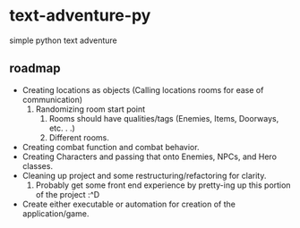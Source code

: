 # text-adventure-py
simple python text adventure

## roadmap
* Creating locations as objects (Calling locations rooms for ease of communication)
    1. Randomizing room start point
        1. Rooms should have qualities/tags (Enemies, Items, Doorways, etc. . .)
        1. Different rooms.
* Creating combat function and combat behavior.
* Creating Characters and passing that onto Enemies, NPCs, and Hero classes. 
* Cleaning up project and some restructuring/refactoring for clarity.
    1. Probably get some front end experience by pretty-ing up this portion of the project :^D
* Create either executable or automation for creation of the application/game.
